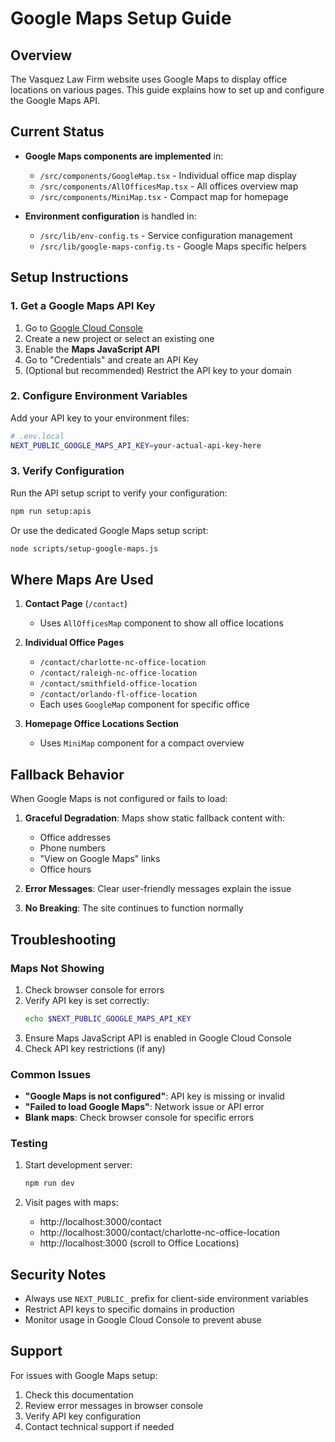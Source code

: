 # Google Maps Setup Guide

## Overview

The Vasquez Law Firm website uses Google Maps to display office locations on various pages. This guide explains how to set up and configure the Google Maps API.

## Current Status

- **Google Maps components are implemented** in:
  - `/src/components/GoogleMap.tsx` - Individual office map display
  - `/src/components/AllOfficesMap.tsx` - All offices overview map
  - `/src/components/MiniMap.tsx` - Compact map for homepage

- **Environment configuration** is handled in:
  - `/src/lib/env-config.ts` - Service configuration management
  - `/src/lib/google-maps-config.ts` - Google Maps specific helpers

## Setup Instructions

### 1. Get a Google Maps API Key

1. Go to [Google Cloud Console](https://console.cloud.google.com/)
2. Create a new project or select an existing one
3. Enable the **Maps JavaScript API**
4. Go to "Credentials" and create an API Key
5. (Optional but recommended) Restrict the API key to your domain

### 2. Configure Environment Variables

Add your API key to your environment files:

```bash
# .env.local
NEXT_PUBLIC_GOOGLE_MAPS_API_KEY=your-actual-api-key-here
```

### 3. Verify Configuration

Run the API setup script to verify your configuration:

```bash
npm run setup:apis
```

Or use the dedicated Google Maps setup script:

```bash
node scripts/setup-google-maps.js
```

## Where Maps Are Used

1. **Contact Page** (`/contact`)
   - Uses `AllOfficesMap` component to show all office locations

2. **Individual Office Pages**
   - `/contact/charlotte-nc-office-location`
   - `/contact/raleigh-nc-office-location`
   - `/contact/smithfield-office-location`
   - `/contact/orlando-fl-office-location`
   - Each uses `GoogleMap` component for specific office

3. **Homepage Office Locations Section**
   - Uses `MiniMap` component for a compact overview

## Fallback Behavior

When Google Maps is not configured or fails to load:

1. **Graceful Degradation**: Maps show static fallback content with:
   - Office addresses
   - Phone numbers
   - "View on Google Maps" links
   - Office hours

2. **Error Messages**: Clear user-friendly messages explain the issue

3. **No Breaking**: The site continues to function normally

## Troubleshooting

### Maps Not Showing

1. Check browser console for errors
2. Verify API key is set correctly:
   ```bash
   echo $NEXT_PUBLIC_GOOGLE_MAPS_API_KEY
   ```
3. Ensure Maps JavaScript API is enabled in Google Cloud Console
4. Check API key restrictions (if any)

### Common Issues

- **"Google Maps is not configured"**: API key is missing or invalid
- **"Failed to load Google Maps"**: Network issue or API error
- **Blank maps**: Check browser console for specific errors

### Testing

1. Start development server:
   ```bash
   npm run dev
   ```

2. Visit pages with maps:
   - http://localhost:3000/contact
   - http://localhost:3000/contact/charlotte-nc-office-location
   - http://localhost:3000 (scroll to Office Locations)

## Security Notes

- Always use `NEXT_PUBLIC_` prefix for client-side environment variables
- Restrict API keys to specific domains in production
- Monitor usage in Google Cloud Console to prevent abuse

## Support

For issues with Google Maps setup:
1. Check this documentation
2. Review error messages in browser console
3. Verify API key configuration
4. Contact technical support if needed